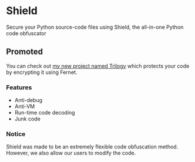 # Shield 
Secure your Python source-code files using Shield, the all-in-one Python code obfuscator
  
## Promoted
You can check out [my new project named Trilogy](https://github.com/subvee/trilogy) which protects your code by encrypting it using Fernet.

  
### Features
  - Anti-debug
  - Anti-VM
  - Run-time code decoding
  - Junk code
  
### Notice
Shield was made to be an extremely flexible code obfuscation method. However, we also allow our users to modify the code.
